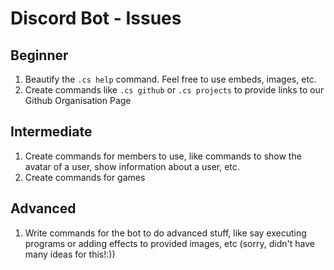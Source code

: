 # Discord Bot - Issues

## Beginner

1. Beautify the `.cs help` command. Feel free to use embeds, images, etc.
2. Create commands like `.cs github` or `.cs projects` to provide links to our Github Organisation Page

## Intermediate

1. Create commands for members to use, like commands to show the avatar of a user, show information about a user, etc.
2. Create commands for games

## Advanced

1. Write commands for the bot to do advanced stuff, like say executing programs or adding effects to provided images, etc (sorry, didn't have many ideas for this!:))